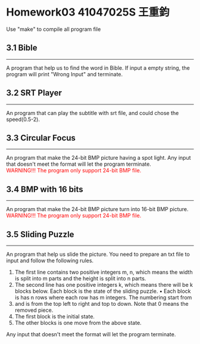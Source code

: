 # Homework03 41047025S 王重鈞

Use "make" to compile all program file

## 3.1 Bible
---
A program that help us to find the word in Bible.
If input a empty string, the program will print "Wrong Input" and terminate.

## 3.2 SRT Player
---
An program that can play the subtitle with srt file, and could chose the speed(0.5-2).

## 3.3 Circular Focus
---
An program that make the 24-bit BMP picture having a spot light.
Any input that doesn't meet the format will let the program terminate.  
<font color=#FF0000>WARNING!!! The program only support 24-bit BMP file.</font>

## 3.4 BMP with 16 bits
---
An program that make the 24-bit BMP picture turn into 16-bit BMP picture.  
<font color=#FF0000>WARNING!!! The program only support 24-bit BMP file.</font>

## 3.5 Sliding Puzzle
---
An program that help us slide the picture.
You need to prepare an txt file to input and follow the following rules.
1. The first line contains two positive integers m, n, which means the width is split into
m parts and the height is split into n parts.
2. The second line has one positive integers k, which means there will be k blocks below.
Each block is the state of the sliding puzzle.
• Each block is has n rows where each row has m integers. The numbering start from
3. and is from the top left to right and top to down. Note that 0 means the removed
piece.
4. The first block is the initial state.
5. The other blocks is one move from the above state.

Any input that doesn't meet the format will let the program terminate.
